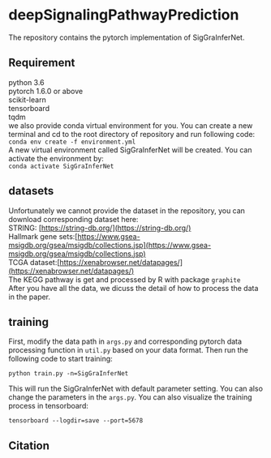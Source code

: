 # deepSignalingPathwayPrediction

The repository contains the pytorch implementation of SigGraInferNet.

## Requirement
python 3.6<br>
pytorch 1.6.0 or above<br>
scikit-learn<br>
tensorboard<br>
tqdm<br>
we also provide conda virtual environment for you. You can create a new terminal and cd to the root directory of repository and run following code:<br>
  ```conda env create -f environment.yml```<br>
A new virtual environment called SigGraInferNet will be created. You can activate the environment by:<br>
  ```conda activate SigGraInferNet``` <br>
 
## datasets
Unfortunately we cannot provide the dataset in the repository, you can download corresponding dataset here:<br>
STRING: [https://string-db.org/](https://string-db.org/)<br>
Hallmark gene sets:[https://www.gsea-msigdb.org/gsea/msigdb/collections.jsp](https://www.gsea-msigdb.org/gsea/msigdb/collections.jsp)<br>
TCGA dataset:[https://xenabrowser.net/datapages/](https://xenabrowser.net/datapages/)<br>
The KEGG pathway is get and processed by R with package `graphite`<br>
After you have all the data, we dicuss the detail of how to process the data in the paper.

## training
First, modify the data path in `args.py` and corresponding pytorch data processing function in `util.py` based on your data format. Then run the following code to start training:
```
python train.py -n=SigGraInferNet
```
This will run the SigGraInferNet with default parameter setting. You can also change the parameters in the `args.py`. You can also visualize the training process in tensorboard:

```
tensorboard --logdir=save --port=5678
```
## Citation

 

